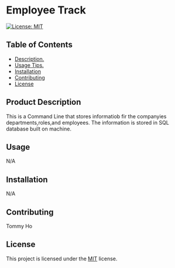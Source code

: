 
  # Employee Track
  [![License: MIT](https://img.shields.io/badge/License-MIT-yellow.svg)](https://opensource.org/licenses/MIT)
  
  ## Table of Contents
  - [Description.](#description)
  - [Usage Tips.](#usage)
  - [Installation](#installation)
  - [Contributing](#contributing)
  - [License](#license)
  
  <a name='description'></a>
  ## Product Description
  This is a Command Line that stores informatiob fir the companyies departments,roles,and employees. The information is stored in SQL database built on machine.
  
  <a name='usage'></a>
  ## Usage
  N/A
  
  <a name='installation'></a>
  ## Installation
  N/A
  
  <a name='contributing'></a>
  ## Contributing
  Tommy Ho
  
  <a name='license'></a>
  ## License
  This project is licensed under the [MIT](https://choosealicense.com/licenses/mit/) license.
  